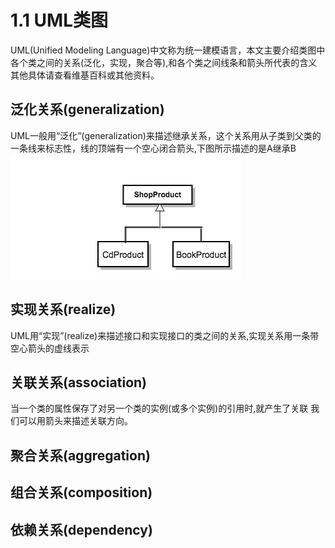 # 1.1 UML类图

UML(Unified Modeling Language)中文称为统一建模语言，本文主要介绍类图中各个类之间的关系(泛化，实现，聚合等),和各个类之间线条和箭头所代表的含义其他具体请查看维基百科或其他资料。

## 泛化关系(generalization)

UML一般用“泛化”(generalization)来描述继承关系，这个关系用从子类到父类的一条线来标志性，线的顶端有一个空心闭合箭头,下图所示描述的是A继承B
![](/assets/generalization.jpg)

## 实现关系(realize)

UML用“实现”(realize)来描述接口和实现接口的类之间的关系,实现关系用一条带空心箭头的虚线表示

## 关联关系(association)

当一个类的属性保存了对另一个类的实例(或多个实例)的引用时,就产生了关联 我们可以用箭头来描述关联方向。

## 聚合关系(aggregation)

## 组合关系(composition)

## 依赖关系(dependency)